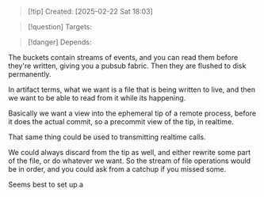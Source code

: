 
>[!tip] Created: [2025-02-22 Sat 18:03]

>[!question] Targets: 

>[!danger] Depends: 

The buckets contain streams of events, and you can read them before they're written, giving you a pubsub fabric.  Then they are flushed to disk permanently.

In artifact terms, what we want is a file that is being written to live, and then we want to be able to read from it while its happening.

Basically we want a view into the ephemeral tip of a remote process, before it does the actual commit, so a precommit view of the tip, in realtime.

That same thing could be used to transmitting realtime calls.

We could always discard from the tip as well, and either rewrite some part of the file, or do whatever we want.  So the stream of file operations would be in order, and you could ask from a catchup if you missed some.

Seems best to set up a 